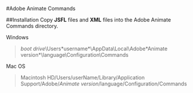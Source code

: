 #Adobe Animate Commands

##Installation
Copy **JSFL** files and **XML** files into the Adobe Animate Commands directory.

Windows
>*boot drive*\Users\*username*\AppData\Local\Adobe\*Animate version*\language\Configuration\Commands

Mac OS
>Macintosh HD/Users/userName/Library/Application Support/Adobe/*Animate version*/language/Configuration/Commands

